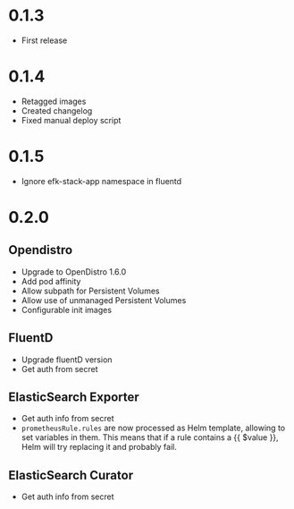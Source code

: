 # 0.1.3
- First release

# 0.1.4
- Retagged images
- Created changelog
- Fixed manual deploy script

# 0.1.5
- Ignore efk-stack-app namespace in fluentd

# 0.2.0
## Opendistro
- Upgrade to OpenDistro 1.6.0
- Add pod affinity
- Allow subpath for Persistent Volumes
- Allow use of unmanaged Persistent Volumes
- Configurable init images

## FluentD
- Upgrade fluentD version
- Get auth from secret

## ElasticSearch Exporter
- Get auth info from secret
- `prometheusRule.rules` are now processed as Helm template, allowing to set variables in them. This means that if a rule contains a {{ $value }}, Helm will try replacing it and probably fail.

## ElasticSearch Curator
- Get auth info from secret